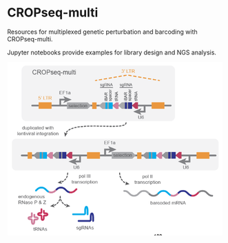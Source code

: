 # CROPseq-multi
Resources for multiplexed genetic perturbation and barcoding with CROPseq-multi.

Jupyter notebooks provide examples for library design and NGS analysis.

<img src="https://github.com/rtwalton/CROPseq-multi/blob/main/input_files/CSM_cartoon.png" alt="CROPseq-multi illustration" width="500"/>
